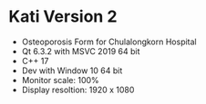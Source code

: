 # Kati Version 2
- Osteoporosis Form for Chulalongkorn Hospital
- Qt 6.3.2 with MSVC 2019 64 bit
- C++ 17
- Dev with Window 10 64 bit
- Monitor scale: 100%
- Display resoltion: 1920 x 1080
